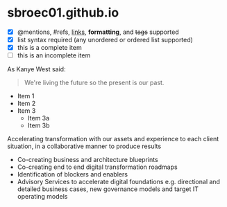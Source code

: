 # sbroec01.github.io

- [x] @mentions, #refs, [links](), **formatting**, and <del>tags</del> supported
- [x] list syntax required (any unordered or ordered list supported)
- [x] this is a complete item
- [ ] this is an incomplete item

As Kanye West said:

> We're living the future so
> the present is our past.


- Item 1
- Item 2
- Item 3
   - Item 3a
   - Item 3b
   
Accelerating transformation with our assets and experience to each client situation, in a collaborative manner to produce results 
- Co-creating business and architecture blueprints
- Co-creating end to end digital transformation roadmaps
- Identification of blockers and enablers 
- Advisory Services to accelerate digital foundations e.g. directional and detailed business cases, new governance models and target IT operating models
